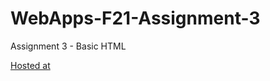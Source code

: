 # WebApps-F21-Assignment-3
Assignment 3 - Basic HTML 

[Hosted at](https://44-563-webapps-f21.github.io/webapps-f21-assignment-3-praneethkumar695/)
